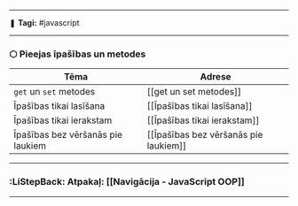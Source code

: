 ___

❚ **Tagi:** #javascript 

---
### ⬡ Pieejas īpašības un metodes

| Tēma                              | Adrese                                |
| --------------------------------- | ------------------------------------- |
| `get` un `set` metodes            | [[get un set metodes]]                |
| Īpašības tikai lasīšana           | [[Īpašības tikai lasīšana]]           |
| Īpašības tikai ierakstam          | [[Īpašības tikai ierakstam]]          |
| Īpašības bez vēršanās pie laukiem | [[Īpašības bez vēršanās pie laukiem]] |

---
### :LiStepBack: Atpakaļ: [[Navigācija - JavaScript OOP]]

___